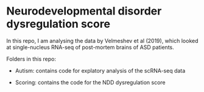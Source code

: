 # Neurodevelopmental disorder dysregulation score 

In this repo, I am analysing the data by Velmeshev et al (2019), which looked at single-nucleus RNA-seq of post-mortem brains of ASD patients.

Folders in this repo: 

* Autism: contains code for explatory analysis of the scRNA-seq data

* Scoring: contains the code for the NDD dysregulation score 